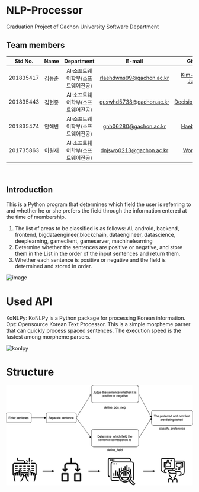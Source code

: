 # NLP-Processor
Graduation Project of Gachon University Software Department

## Team members
| Std No. | Name | Department | E-mail | Github |
|:-------:|:----:|:-------:|:-------:|:-------:|
|201835417|김동준|AI·소프트웨어학부(소프트웨어전공)|rlaehdwns99@gachon.ac.kr|[Kim-Dong-Jun99](https://github.com/Kim-Dong-Jun99)|
|201835443|김현종|AI·소프트웨어학부(소프트웨어전공)|guswhd5738@gachon.ac.kr|[DecisionDisorder](https://github.com/DecisionDisorder)|
|201835474|안해빈|AI·소프트웨어학부(소프트웨어전공)|gnh06280@gachon.ac.kr|[HaebinAHN](https://github.com/HaebinAHN)|
|201735863|이원재|AI·소프트웨어학부(소프트웨어전공)|dnjswo0213@gachon.ac.kr|[Wonjae98](https://github.com/Wonjae98)|
<br/>

## Introduction
This is a Python program that determines which field the user is referring to and whether he or she prefers the field through the information entered at the time of membership.
1. The list of areas to be classified is as follows: AI, android, backend, frontend, bigdataengineer,blockchain, dataengineer, datascience, deeplearning, gameclient, gameserver, machinelearning
2. Determine whether the sentences are positive or negative, and store them in the List in the order of the input sentences and return them.
3. Whether each sentence is positive or negative and the field is determined and stored in order.

<img width="465" alt="image" src="https://github.com/GachonUniv-GraduationProject/Company-UserMatcher/assets/107402065/860dfa5e-3511-4427-a2ae-a448e49e6f2e">

# Used API
KoNLPy: KoNLPy is a Python package for processing Korean information.
Opt: Opensource Korean Text Processor. This is a simple morpheme parser that can quickly process spaced sentences. The execution speed is the fastest among morpheme parsers.

<img width="200" alt="konlpy" src="https://konlpy.org/ko/latest/_static/konlpy.png">

# Structure
<img alt="structure" src="./nlp_structure.png">
